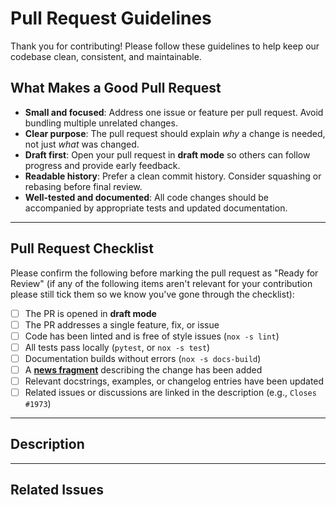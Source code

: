 # Pull Request Guidelines

Thank you for contributing! Please follow these guidelines to help keep our
codebase clean, consistent, and maintainable.

## What Makes a Good Pull Request

- **Small and focused**: Address one issue or feature per pull request. Avoid
  bundling multiple unrelated changes.
- **Clear purpose**: The pull request should explain *why* a change is needed,
  not just *what* was changed.
- **Draft first**: Open your pull request in **draft mode** so others can
  follow progress and provide early feedback.
- **Readable history**: Prefer a clean commit history. Consider squashing
  or rebasing before final review.
- **Well-tested and documented**: All code changes should be accompanied
  by appropriate tests and updated documentation.

---

## Pull Request Checklist

Please confirm the following before marking the pull request as "Ready for Review"
(if any of the following items aren't relevant for your contribution please still
tick them so we know you've gone through the checklist):

- [ ] The PR is opened in **draft mode**
- [ ] The PR addresses a single feature, fix, or issue
- [ ] Code has been linted and is free of style issues (`nox -s lint`)
- [ ] All tests pass locally (`pytest`, or `nox -s test`)
- [ ] Documentation builds without errors (`nox -s docs-build`)
- [ ] A [**news fragment**](https://landlab.csdms.io/development/contribution/#news-entries)
      describing the change has been added
- [ ] Relevant docstrings, examples, or changelog entries have been updated
- [ ] Related issues or discussions are linked in the description (e.g., `Closes #1973`)

---

## Description

<!--
Provide a short summary of the change. Why is it needed? What does it do?
-->

---

## Related Issues

<!--
List any related issues, discussions, or pull requests.
Use keywords like "Closes #1973" to automatically close issues when merged.
-->
